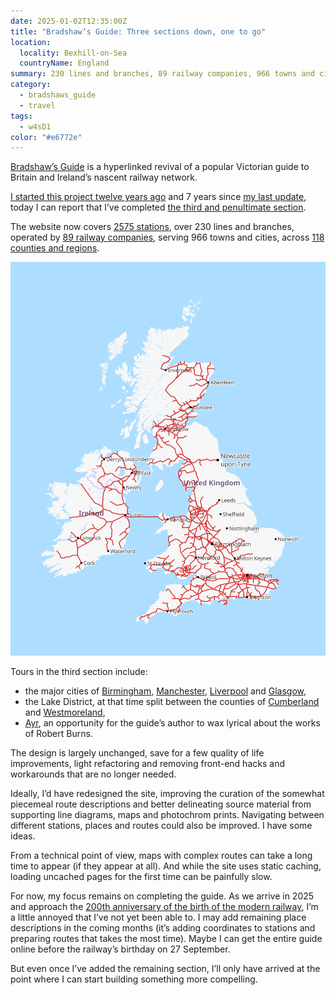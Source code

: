 ```yaml
---
date: 2025-01-02T12:35:00Z
title: "Bradshaw’s Guide: Three sections down, one to go"
location:
  locality: Bexhill-on-Sea
  countryName: England
summary: 230 lines and branches, 89 railway companies, 966 towns and cities, 118 counties and regions. And counting.
category:
  - bradshaws_guide
  - travel
tags:
  - w4sD1
color: "#e6772e"
---
```


[Bradshaw’s Guide][1] is a hyperlinked revival of a popular Victorian guide to Britain and Ireland’s nascent railway network.

[I started this project twelve years ago][2] and 7 years since [my last update][3], today I can report that I’ve completed [the third and penultimate section][4].

The website now covers [2575 stations][5], over 230 lines and branches, operated by [89 railway companies][6], serving 966 towns and cities, across [118 counties and regions][7].

![Map of Great Britain showing the routes currently covered by Bradshaw’s Guide.](../media/2025/002/a1/map.png "Routes currently covered by Bradshaw’s Guide.")

Tours in the third section include:

- the major cities of [Birmingham][8], [Manchester][9], [Liverpool][10] and [Glasgow][11],
- the Lake District, at that time split between the counties of [Cumberland][12] and [Westmoreland][13],
- [Ayr][14], an opportunity for the guide’s author to wax lyrical about the works of Robert Burns.

The design is largely unchanged, save for a few quality of life improvements, light refactoring and removing front-end hacks and workarounds that are no longer needed.

Ideally, I’d have redesigned the site, improving the curation of the somewhat piecemeal route descriptions and better delineating source material from supporting line diagrams, maps and photochrom prints. Navigating between different stations, places and routes could also be improved. I have some ideas.

From a technical point of view, maps with complex routes can take a long time to appear (if they appear at all). And while the site uses static caching, loading uncached pages for the first time can be painfully slow.

For now, my focus remains on completing the guide. As we arrive in 2025 and approach the [200th anniversary of the birth of the modern railway][15], I’m a little annoyed that I’ve not yet been able to. I may add remaining place descriptions in the coming months (it’s adding coordinates to stations and preparing routes that takes the most time). Maybe I can get the entire guide online before the railway’s birthday on 27 September.

But even once I’ve added the remaining section, I’ll only have arrived at the point where I can start building something more compelling.

[1]: https://bradshaws.guide
[2]: /2013/107/a1/bradshaws_guide/
[3]: /2018/002/a1/bradshaws_guide/
[4]: https://bradshaws.guide/routes/3
[5]: https://bradshaws.guide/stations
[6]: https://bradshaws.guide/companies
[7]: https://bradshaws.guide/places
[8]: https://bradshaws.guide/places/england/warwickshire/birmingham
[9]: https://bradshaws.guide/places/england/lancashire/manchester
[10]: https://bradshaws.guide/places/england/lancashire/liverpool
[11]: https://bradshaws.guide/places/scotland/lanarkshire/glasgow
[12]: https://bradshaws.guide/places/england/cumberland
[13]: https://bradshaws.guide/places/england/westmorland
[14]: https://bradshaws.guide/places/scotland/ayrshire/ayr
[15]: https://railway200.co.uk
